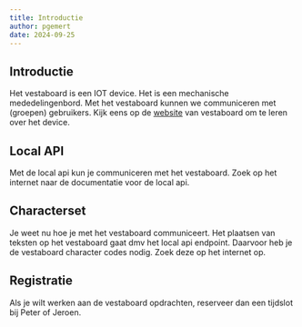 ```yaml
---
title: Introductie
author: pgemert
date: 2024-09-25
---
```


## Introductie

Het vestaboard is een IOT device.
Het is een mechanische mededelingenbord.
Met het vestaboard kunnen we communiceren met (groepen) gebruikers.
Kijk eens op de [website]({{'https://vestaboard.com'}}) van vestaboard om te leren over het device.

## Local API

Met de local api kun je communiceren met het vestaboard.
Zoek op het internet naar de documentatie voor de local api.

## Characterset

Je weet nu hoe je met het vestaboard communiceert.
Het plaatsen van teksten op het vestaboard gaat dmv het local api endpoint.
Daarvoor heb je de vestaboard character codes nodig.
Zoek deze op het internet op.

## Registratie

Als je wilt werken aan de vestaboard opdrachten, reserveer dan een tijdslot bij Peter of Jeroen.

